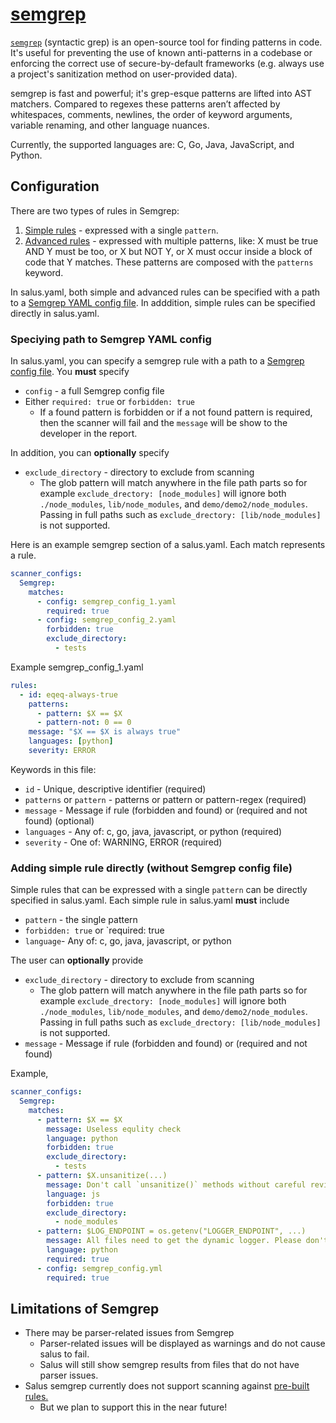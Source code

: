 # [semgrep](https://semgrep.dev)

[`semgrep`](https://semgrep.dev) (syntactic grep) is an open-source tool for finding patterns in code. It's useful for preventing the use of known anti-patterns in a codebase or enforcing the correct use of secure-by-default frameworks (e.g. always use a project's sanitization method on user-provided data).

semgrep is fast and powerful; it's grep-esque patterns are lifted into AST matchers. Compared to regexes these patterns aren’t affected by whitespaces, comments, newlines, the order of keyword arguments, variable renaming, and other language nuances.

Currently, the supported languages are: C, Go, Java, JavaScript, and Python.

## Configuration

There are two types of rules in Semgrep:

1) [Simple rules](https://github.com/returntocorp/semgrep#simple-rules) - expressed with a single `pattern`.
2) [Advanced rules](https://github.com/returntocorp/semgrep#advanced-rules) - expressed with multiple patterns, like: X must be true AND Y must be too, or X but NOT Y, or X must occur inside a block of code that Y matches.  These patterns are composed with the `patterns` keyword.

In salus.yaml, both simple and advanced rules can be specified with a path to a [Semgrep YAML config file](https://github.com/returntocorp/semgrep/blob/develop/docs/configuration-files.md).
In adddition, simple rules can be specified directly in salus.yaml.

### Speciying path to Semgrep YAML config

In salus.yaml, you can specify a semgrep rule with a path to a [Semgrep config file](https://github.com/returntocorp/semgrep/blob/develop/docs/configuration-files.md).  You **must** specify

* `config` - a full Semgrep config file
* Either `required: true` or `forbidden: true`
  - If a found pattern is forbidden or if a not found pattern is required, then the scanner will fail and the `message` will be show to the developer in the report.

In addition, you can **optionally** specify

* `exclude_directory` - directory to exclude from scanning
  - The glob pattern will match anywhere in the file path parts so for example `exclude_drectory: [node_modules]` will ignore both `./node_modules`, `lib/node_modules`, and `demo/demo2/node_modules`. Passing in full paths such as `exclude_drectory: [lib/node_modules]` is not supported.

Here is an example semgrep section of a salus.yaml.  Each match represents a rule.

```yaml
scanner_configs:
  Semgrep:
    matches:
      - config: semgrep_config_1.yaml
        required: true
      - config: semgrep_config_2.yaml
        forbidden: true
        exclude_directory:
          - tests
```

Example semgrep_config_1.yaml
```yaml
rules:
  - id: eqeq-always-true
    patterns:
      - pattern: $X == $X
      - pattern-not: 0 == 0
    message: "$X == $X is always true"
    languages: [python]
    severity: ERROR
```
Keywords in this file:
* `id` - Unique, descriptive identifier (required)
* `patterns` or `pattern` - patterns or pattern or pattern-regex (required)
* `message` - Message if rule (forbidden and found) or (required and not found) (optional)
* `languages` - Any of: c, go, java, javascript, or python (required)
* `severity` - One of: WARNING, ERROR (required)


### Adding simple rule directly (without Semgrep config file)

Simple rules that can be expressed with a single `pattern` can be directly specified in salus.yaml.
Each simple rule in salus.yaml **must** include

* `pattern` - the single pattern
* `forbidden: true` or `required: true
* `language`- Any of: c, go, java, javascript, or python

The user can **optionally** provide
* `exclude_directory` - directory to exclude from scanning
  - The glob pattern will match anywhere in the file path parts so for example `exclude_drectory: [node_modules]` will ignore both `./node_modules`, `lib/node_modules`, and `demo/demo2/node_modules`. Passing in full paths such as `exclude_drectory: [lib/node_modules]` is not supported.
* `message` - Message if rule (forbidden and found) or (required and not found)

Example,

```yaml
scanner_configs:
  Semgrep:
    matches:
      - pattern: $X == $X
        message: Useless equlity check
        language: python
        forbidden: true
        exclude_directory:
          - tests
      - pattern: $X.unsanitize(...)
        message: Don't call `unsanitize()` methods without careful review
        language: js
        forbidden: true
        exclude_directory:
          - node_modules
      - pattern: $LOG_ENDPOINT = os.getenv("LOGGER_ENDPOINT", ...)
        message: All files need to get the dynamic logger. Please don't hardcode this.
        language: python
        required: true
      - config: semgrep_config.yml
        required: true
```

## Limitations of Semgrep

* There may be parser-related issues from Semgrep
  - Parser-related issues will be displayed as warnings and do not cause salus to fail.
  - Salus will still show semgrep results from files that do not have parser issues.
* Salus semgrep currently does not support scanning against [pre-built rules.](https://github.com/returntocorp/semgrep#run-pre-built-rules)
  - But we plan to support this in the near future!
